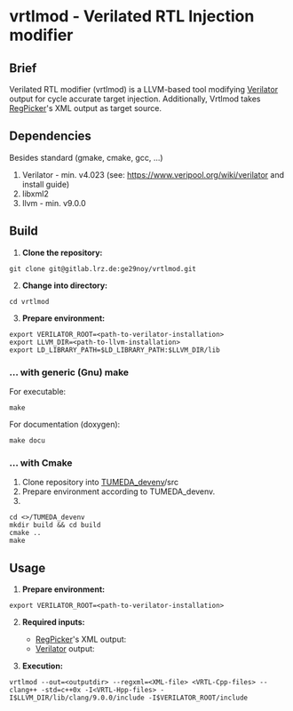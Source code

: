 # vrtlmod - Verilated RTL Injection modifier

## Brief
Verilated RTL modifier (vrtlmod) is a LLVM-based tool modifying <a href="https://www.veripool.org/wiki/verilator" title="Verilator homepage">Verilator</a> output for cycle accurate target injection. Additionally, Vrtlmod takes <a href="https://gitlab.lrz.de/ge29noy/regpicker" title="regpicker git">RegPicker</a>'s XML output as target source.

## Dependencies
Besides standard (gmake, cmake, gcc, ...)

1. Verilator      - min. v4.023 (see: https://www.veripool.org/wiki/verilator and install guide)
2. libxml2
3. llvm			  - min. v9.0.0

## Build
1. **Clone the repository:**
```
git clone git@gitlab.lrz.de:ge29noy/vrtlmod.git
```

2. **Change into directory:**
```
cd vrtlmod
```

3. **Prepare environment:**
```
export VERILATOR_ROOT=<path-to-verilator-installation>
export LLVM_DIR=<path-to-llvm-installation>
export LD_LIBRARY_PATH=$LD_LIBRARY_PATH:$LLVM_DIR/lib
```

### ... with generic (Gnu) make
For executable:
```
make
```
For documentation (doxygen):
```
make docu
```

### ... with Cmake
1. Clone repository into <a href="https://gitlab.lrz.de/de-tum-ei-eda-esl/TUMEDA_devenv" title="TUMEDA development environment">TUMEDA_devenv</a>/src
2. Prepare environment according to TUMEDA_devenv.
3.
```
cd <>/TUMEDA_devenv
mkdir build && cd build
cmake ..
make
```

## Usage
1. **Prepare environment:**
```
export VERILATOR_ROOT=<path-to-verilator-installation>
```

2. **Required inputs:**

	- <a href="https://gitlab.lrz.de/ge29noy/regpicker" title="regpicker git">RegPicker</a>'s XML output: <XML-file>
	- <a href="https://www.veripool.org/wiki/verilator" title="Verilator homepage">Verilator</a> output: <VRTL-Cpp-files>
	
3. **Execution:**

```
vrtlmod --out=<outputdir> --regxml=<XML-file> <VRTL-Cpp-files> -- clang++ -std=c++0x -I<VRTL-Hpp-files> -I$LLVM_DIR/lib/clang/9.0.0/include -I$VERILATOR_ROOT/include
```	
